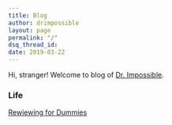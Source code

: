```yaml
---
title: Blog
author: drimpossible
layout: page
permalink: "/"
dsq_thread_id:
date: 2019-03-22
---
```


Hi, stranger! Welcome to blog of [Dr. Impossible]({{site.baseurl}}/about). 

### Life

[Rewiewing for Dummies](/blog/life/reviewing_for_dummies/)

<!--
[Paper Readings]({{site.baseurl}}/blog/readings)

My commentary about research papers and interesting directions.  

[Tutorials]({{site.baseurl}}/blog/tutorials)

My attempt to summarize 101's on topics. Building blocks for courses I wish I would teach.



[Philosophy]({{site.baseurl}}/blog/philosophy)

This section contains my thoughts on broad directions and goals of interesting work, but mostly epistemology.

### Tutorials

[PAC Learning]()

### Paper Summaries

[An Empirical Study of Example Forgetting during Deep Neural Network Learning](/blog/summaries/example_forgetting/)

[Understanding Deep Learning requires re-thinking generalization](/blog/summaries/rethinking_generalization/)

### Research Life

[Automating Software Setup](/blog/life/baseline_software_setup/)

[Reviewing Guide for Dummies](/blog/life/reviewing_for_dummies/)

[Interesting Blogs to Read](/blog/summaries/interesting_reads/)
-->
